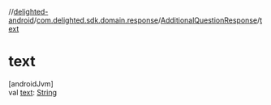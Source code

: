 //[delighted-android](../../../index.md)/[com.delighted.sdk.domain.response](../index.md)/[AdditionalQuestionResponse](index.md)/[text](text.md)

# text

[androidJvm]\
val [text](text.md): [String](https://kotlinlang.org/api/latest/jvm/stdlib/kotlin/-string/index.html)
